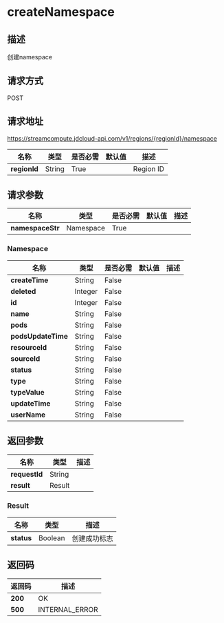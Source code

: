 # createNamespace


## 描述
创建namespace

## 请求方式
POST

## 请求地址
https://streamcompute.jdcloud-api.com/v1/regions/{regionId}/namespace

|名称|类型|是否必需|默认值|描述|
|---|---|---|---|---|
|**regionId**|String|True||Region ID|

## 请求参数
|名称|类型|是否必需|默认值|描述|
|---|---|---|---|---|
|**namespaceStr**|Namespace|True|||

### <a name="Namespace">Namespace</a>
|名称|类型|是否必需|默认值|描述|
|---|---|---|---|---|
|**createTime**|String|False|||
|**deleted**|Integer|False|||
|**id**|Integer|False|||
|**name**|String|False|||
|**pods**|String|False|||
|**podsUpdateTime**|String|False|||
|**resourceId**|String|False|||
|**sourceId**|String|False|||
|**status**|String|False|||
|**type**|String|False|||
|**typeValue**|String|False|||
|**updateTime**|String|False|||
|**userName**|String|False|||

## 返回参数
|名称|类型|描述|
|---|---|---|
|**requestId**|String||
|**result**|Result||


### <a name="Result">Result</a>
|名称|类型|描述|
|---|---|---|
|**status**|Boolean|创建成功标志|

## 返回码
|返回码|描述|
|---|---|
|**200**|OK|
|**500**|INTERNAL_ERROR|
